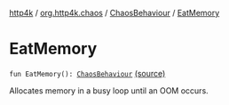 [http4k](../../index.md) / [org.http4k.chaos](../index.md) / [ChaosBehaviour](index.md) / [EatMemory](./-eat-memory.md)

# EatMemory

`fun EatMemory(): `[`ChaosBehaviour`](index.md) [(source)](https://github.com/http4k/http4k/blob/master/http4k-testing-chaos/src/main/kotlin/org/http4k/chaos/ChaosBehaviour.kt#L79)

Allocates memory in a busy loop until an OOM occurs.

